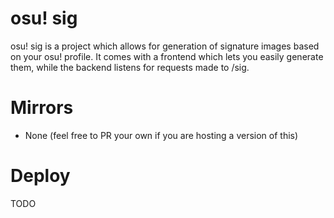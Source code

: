 # osu! sig
osu! sig is a project which allows for generation of signature images based on your osu! profile. It comes with a frontend which lets you easily generate them, while the backend listens for requests made to /sig.

# Mirrors
- None (feel free to PR your own if you are hosting a version of this)

# Deploy
TODO 
